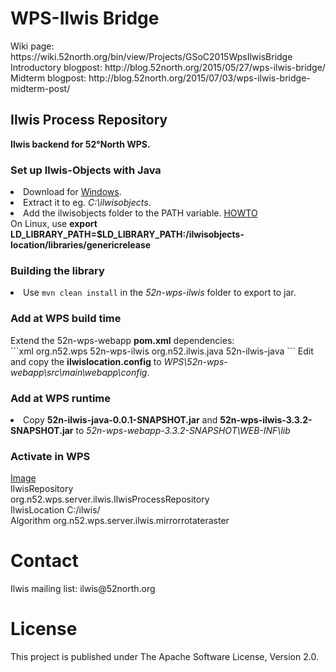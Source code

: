 <h1>WPS-Ilwis Bridge</h1>
Wiki page: https://wiki.52north.org/bin/view/Projects/GSoC2015WpsIlwisBridge <br>
Introductory blogpost: http://blog.52north.org/2015/05/27/wps-ilwis-bridge/ <br>
Midterm blogpost: http://blog.52north.org/2015/07/03/wps-ilwis-bridge-midterm-post/ <br>

<h2>Ilwis Process Repository</h2>
<b>Ilwis backend for 52°North WPS.</b>
<h3>Set up Ilwis-Objects with Java</h3>
<li>Download for <a href="https://drive.google.com/open?id=0B0bWmJJYoWIpYS1rdWVkbUJnS3c">Windows</a>.</li>
<li>Extract it to eg. <i>C:\ilwisobjects</i>.</li>
<li>Add the ilwisobjects folder to the PATH variable. <a href="http://www.computerhope.com/issues/ch000549.htm">HOWTO</a> <br>
On Linux, use <b>export LD_LIBRARY_PATH=$LD_LIBRARY_PATH:/ilwisobjects-location/libraries/genericrelease</b> </li>
<h3>Building the library</h3>
<li>Use <code>mvn clean install</code> in the <i>52n-wps-ilwis</i> folder to export to jar.<br></li>
<h3>Add at WPS build time</h3>
Extend the 52n-wps-webapp <b>pom.xml</b> dependencies:<br>
```xml
<!-- Ilwis dependency -->
		<dependency> 
			<groupId>org.n52.wps</groupId>
			<artifactId>52n-wps-ilwis</artifactId>
		</dependency>
		<dependency>
			<groupId>org.n52.ilwis.java</groupId>
			<artifactId>52n-ilwis-java</artifactId>
		</dependency>
```
Edit and copy the <b>ilwislocation.config</b> to <i>WPS\52n-wps-webapp\src\main\webapp\config</i>.
<h3>Add at WPS runtime</h3>
<li>Copy <b>52n-ilwis-java-0.0.1-SNAPSHOT.jar</b> and <b>52n-wps-ilwis-3.3.2-SNAPSHOT.jar</b> to <i>52n-wps-webapp-3.3.2-SNAPSHOT\WEB-INF\lib</i></li>
<h3>Activate in WPS</h3>
<a href="https://drive.google.com/open?id=0B0bWmJJYoWIpQXA0WkxkNlNxMXM">Image</a><br>
IlwisRepository<br>
org.n52.wps.server.ilwis.IlwisProcessRepository<br>
IlwisLocation	C:/ilwis/ <br>
Algorithm	org.n52.wps.server.ilwis.mirrorrotateraster<br>

<h1>Contact</h1>
Ilwis mailing list: ilwis@52north.org

<h1>License</h1>
This project is published under The Apache Software License, Version 2.0.
